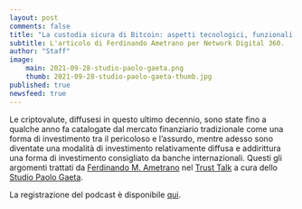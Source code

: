 ```yaml
---
layout: post
comments: false
title: "La custodia sicura di Bitcoin: aspetti tecnologici, funzionali e regolamentari"
subtitle: L'articolo di Ferdinando Ametrano per Network Digital 360.
author: "Staff"
image:
    main: 2021-09-28-studio-paolo-gaeta.png
    thumb: 2021-09-28-studio-paolo-gaeta-thumb.jpg
published: true
newsfeed: true
---
```


Le criptovalute, diffusesi in questo ultimo decennio, sono state fino a qualche anno fa catalogate dal mercato finanziario tradizionale come una forma di investimento tra il pericoloso e l’assurdo, mentre adesso sono diventate una modalità di investimento relativamente diffusa e addirittura una forma di investimento consigliato da banche internazionali. Questi gli argomenti trattati da [Ferdinando M. Ametrano](https://ametrano.net/) nel [Trust Talk](https://www.studiogaeta.com/it/dettaglio_news.aspx?iddettaglio=336&myband=1) a cura dello [Studio Paolo Gaeta](https://www.studiogaeta.com/it/).

La registrazione del podcast è disponibile [qui](https://www.studiogaeta.com/it/dettaglio_news.aspx?iddettaglio=336&myband=1).
